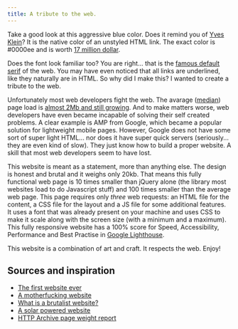 ```yaml
---
title: A tribute to the web.
---
```


Take a good look at this aggressive blue color. Does it remind you of [Yves Klein](https://nl.wikipedia.org/wiki/Yves_Klein)? It is the native color of an unstyled HTML link. The exact color is #0000ee and is worth [17 million dollar](https://www.widewalls.ch/yves-klein-paintings-top-auction/ikb-1/). 

Does the font look familiar too? You are right... that is the [famous default serif](https://en.wikipedia.org/wiki/Times_New_Roman) of the web. You may have even noticed that all links are underlined, like they naturally are in HTML. So why did I make this? I wanted to create a tribute to the web.

Unfortunately most web developers fight the web. The avarage ([median](https://www.igvita.com/2016/01/12/the-average-page-is-a-myth/)) page load is [almost 2Mb and still growing](https://httparchive.org/reports/page-weight). And to make matters worse, web developers have even became incapable of solving their self created problems. A clear example is AMP from Google, which became a popular solution for lightweight mobile pages. However, Google does not have some sort of super light HTML... nor does it have super quick servers (seriously... they are even kind of slow). They just know how to build a proper website. A skill that most web developers seem to have lost.

This website is meant as a statement, more than anything else. The design is honest and brutal and it weighs only 20kb. That means this fully functional web page is 10 times smaller than jQuery alone (the library most websites load to do Javascript stuff) and 100 times smaller than the average web page. This page requires only *three* web requests: an HTML file for the content, a CSS file for the layout and a JS file for some additional features. It uses a font that was already present on your machine and uses CSS to make it scale along with the screen size (with a minimum and a maximum). This fully responsive website has a 100% score for Speed, Accessibility, Performance and Best Practise in [Google Lighthouse](https://web.dev).

This website is a combination of art and craft. It respects the web. Enjoy!

## Sources and inspiration

- [The first website ever](http://info.cern.ch/hypertext/WWW/TheProject.html)
- [A motherfucking website](https://motherfuckingwebsite.com)
- [What is a brutalist website?](https://trydesignlab.com/blog/brutalist-websites-5-things-designers-learn-brutalism/)
- [A solar powered website](https://solar.lowtechmagazine.com/power.html)
- [HTTP Archive page weight report](https://httparchive.org/reports/page-weight)